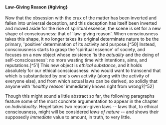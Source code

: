 #### Law-Giving Reason {#giving}

Now that the obsession with the crux of the matter has been inverted and fallen
into universal deception, and this deception has itself been inverted and moved
aside for the rise of spiritual essence, the scene is set for a new shape of
consciousness: that of 'law-giving reason'. When consciousness takes this shape,
it no longer takes its original determinate nature to be the primary, 'positive'
determination of its activity and purpose.[^50] Instead, consciousness starts to
grasp the 'spiritual essence' of society, and focuses on a new object whose
existence 'is the *actuality* and the doing of self-consciousness': no more
wasting time with intentions, aims, and reputations.[^51] This new object is
*ethical substance*, and it holds absolutely for our ethical consciousness: who
would want to transcend that which is substantiated by one's own activity (along
with the activity of everyone else), and from which actual laws can be derived,
so solidly that anyone with '*healthy reason*' immediately knows right from
wrong?[^52]

Though this might sound a little abstract so far, the following paragraphs
feature some of the most concrete argumentation to appear in the chapter on
*Individuality*. Hegel takes two reason-given laws -- laws that, to ethical
consciousness, might will be considered *laws of nature* -- and shows their
supposedly *immediate* value to amount, in truth, to very little.
